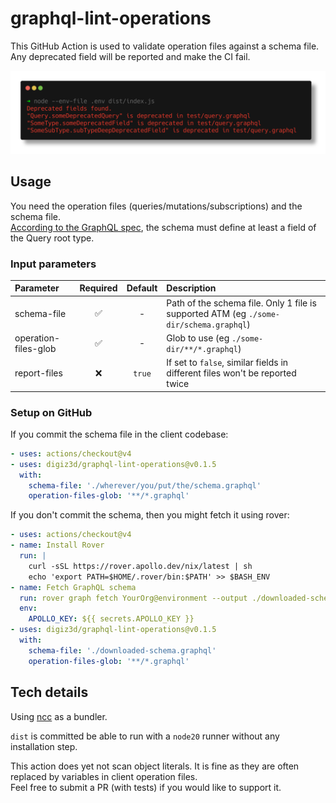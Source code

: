# graphql-lint-operations

This GitHub Action is used to validate operation files against a schema file.  
Any deprecated field will be reported and make the CI fail.

![Output in standard terminal](docs/out.png)

## Usage

You need the operation files (queries/mutations/subscriptions) and the schema file.  
[According to the GraphQL spec](https://spec.graphql.org/draft/#sec-Root-Operation-Types), the schema must define at least a field of the Query root type.

### Input parameters

| Parameter | Required | Default | Description |
| :- | :-: | :-: | :- |
| schema-file | :white_check_mark: | - | Path of the schema file. Only 1 file is supported ATM (eg `./some-dir/schema.graphql`) |
| operation-files-glob | :white_check_mark: | - | Glob to use (eg `./some-dir/**/*.graphql`) |
| report-files | :x: | `true` | If set to `false`, similar fields in different files won't be reported twice |

### Setup on GitHub

If you commit the schema file in the client codebase:

```yaml
- uses: actions/checkout@v4
- uses: digiz3d/graphql-lint-operations@v0.1.5
  with:
    schema-file: './wherever/you/put/the/schema.graphql'
    operation-files-glob: '**/*.graphql'
```

If you don't commit the schema, then you might fetch it using rover:

```yaml
- uses: actions/checkout@v4
- name: Install Rover
  run: |
    curl -sSL https://rover.apollo.dev/nix/latest | sh
    echo 'export PATH=$HOME/.rover/bin:$PATH' >> $BASH_ENV
- name: Fetch GraphQL schema
  run: rover graph fetch YourOrg@environment --output ./downloaded-schema.graphql
  env:
    APOLLO_KEY: ${{ secrets.APOLLO_KEY }}
- uses: digiz3d/graphql-lint-operations@v0.1.5
  with:
    schema-file: './downloaded-schema.graphql'
    operation-files-glob: '**/*.graphql'
```

## Tech details

Using [ncc](https://github.com/vercel/ncc) as a bundler.

`dist` is committed be able to run with a `node20` runner without any installation step.

This action does yet not scan object literals. It is fine as they are often replaced by variables in client operation files.  
Feel free to submit a PR (with tests) if you would like to support it.